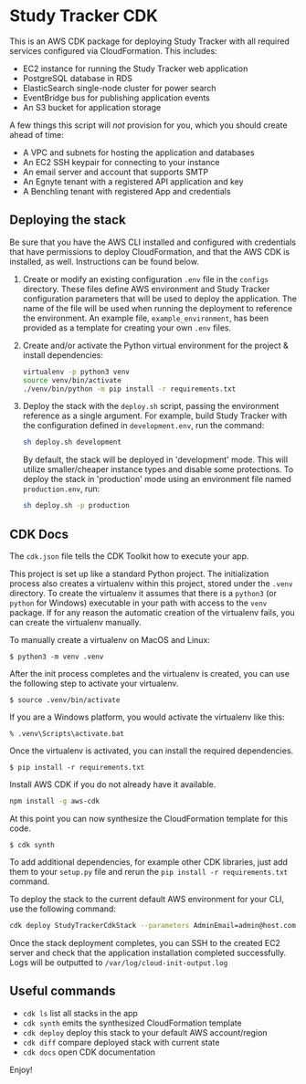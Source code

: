 # Study Tracker CDK

This is an AWS CDK package for deploying Study Tracker with all required services configured via CloudFormation. This 
includes:

- EC2 instance for running the Study Tracker web application
- PostgreSQL database in RDS
- ElasticSearch single-node cluster for power search
- EventBridge bus for publishing application events
- An S3 bucket for application storage

A few things this script will *not* provision for you, which you should create ahead of time:

- A VPC and subnets for hosting the application and databases
- An EC2 SSH keypair for connecting to your instance
- An email server and account that supports SMTP
- An Egnyte tenant with a registered API application and key
- A Benchling tenant with registered App and credentials

## Deploying the stack

Be sure that you have the AWS CLI installed and configured with credentials that have permissions 
to deploy CloudFormation, and that the AWS CDK is installed, as well. Instructions can be found
below. 

1. Create or modify an existing configuration `.env` file in the `configs` directory. These files define AWS environment and Study Tracker configuration parameters that will be used to deploy the application. The name of the file will be used when running the deployment to reference the environment. An example file, `example_environment`, has been provided as a template for creating your own `.env` files.
2. Create and/or activate the Python virtual environment for the project & install dependencies:

    ```bash
   virtualenv -p python3 venv
   source venv/bin/activate
   ./venv/bin/python -m pip install -r requirements.txt
    ```
3. Deploy the stack with the `deploy.sh` script, passing the environment reference as a single argument. For example, build Study Tracker with the configuration defined in `development.env`, run the command:

    ```bash
   sh deploy.sh development
    ```
   
   By default, the stack will be deployed in 'development' mode. This will utilize smaller/cheaper instance types and disable some protections. To deploy the stack in 'production' mode using an environment file named `production.env`, run:

   ```bash
   sh deploy.sh -p production
   ```


## CDK Docs

The `cdk.json` file tells the CDK Toolkit how to execute your app.

This project is set up like a standard Python project.  The initialization
process also creates a virtualenv within this project, stored under the `.venv`
directory.  To create the virtualenv it assumes that there is a `python3`
(or `python` for Windows) executable in your path with access to the `venv`
package. If for any reason the automatic creation of the virtualenv fails,
you can create the virtualenv manually.

To manually create a virtualenv on MacOS and Linux:

```
$ python3 -m venv .venv
```

After the init process completes and the virtualenv is created, you can use the following
step to activate your virtualenv.

```
$ source .venv/bin/activate
```

If you are a Windows platform, you would activate the virtualenv like this:

```
% .venv\Scripts\activate.bat
```

Once the virtualenv is activated, you can install the required dependencies.

```
$ pip install -r requirements.txt
```

Install AWS CDK if you do not already have it available.

```bash
npm install -g aws-cdk
```

At this point you can now synthesize the CloudFormation template for this code.

```
$ cdk synth
```

To add additional dependencies, for example other CDK libraries, just add
them to your `setup.py` file and rerun the `pip install -r requirements.txt`
command.

To deploy the stack to the current default AWS environment for your CLI, use the following command:

```bash
cdk deploy StudyTrackerCdkStack --parameters AdminEmail=admin@host.com --parameters AdminPassword=mypassword
```

Once the stack deployment completes, you can SSH to the created EC2 server and check that the application installation completed successfully. Logs will be outputted to `/var/log/cloud-init-output.log`

## Useful commands

 * `cdk ls`          list all stacks in the app
 * `cdk synth`       emits the synthesized CloudFormation template
 * `cdk deploy`      deploy this stack to your default AWS account/region
 * `cdk diff`        compare deployed stack with current state
 * `cdk docs`        open CDK documentation

Enjoy!
